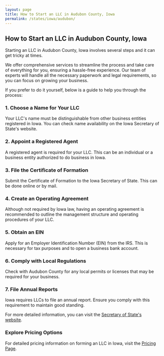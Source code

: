 ```yaml
---
layout: page
title: How to Start an LLC in Audubon County, Iowa
permalink: /states/iowa/audubon/
---
```


<h2>How to Start an LLC in Audubon County, Iowa</h2>

<p>Starting an LLC in Audubon County, Iowa involves several steps and it can get tricky at times.</p>

<p>We offer comprehensive services to streamline the process and take care of everything for you, ensuring a hassle-free experience. Our team of experts will handle all the necessary paperwork and legal requirements, so you can focus on growing your business.</p>

<p>If you prefer to do it yourself, below is a guide to help you through the process:</p>

<h3>1. Choose a Name for Your LLC</h3>
<p>Your LLC's name must be distinguishable from other business entities registered in Iowa. You can check name availability on the Iowa Secretary of State's website.</p>

<h3>2. Appoint a Registered Agent</h3>
<p>A registered agent is required for your LLC. This can be an individual or a business entity authorized to do business in Iowa.</p>

<h3>3. File the Certificate of Formation</h3>
<p>Submit the Certificate of Formation to the Iowa Secretary of State. This can be done online or by mail.</p>

<h3>4. Create an Operating Agreement</h3>
<p>Although not required by Iowa law, having an operating agreement is recommended to outline the management structure and operating procedures of your LLC.</p>

<h3>5. Obtain an EIN</h3>
<p>Apply for an Employer Identification Number (EIN) from the IRS. This is necessary for tax purposes and to open a business bank account.</p>

<h3>6. Comply with Local Regulations</h3>
<p>Check with Audubon County for any local permits or licenses that may be required for your business.</p>

<h3>7. File Annual Reports</h3>
<p>Iowa requires LLCs to file an annual report. Ensure you comply with this requirement to maintain good standing.</p>

<p>For more detailed information, you can visit the <a href="https://www.sos.iowa.gov/">Secretary of State's website</a>.</p>

<h3>Explore Pricing Options</h3>
<p>For detailed pricing information on forming an LLC in Iowa, visit the <a href="{ '/new-pricing/' | relative_url }">Pricing Page</a>.</p>
